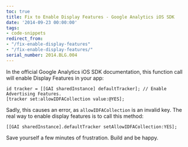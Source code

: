 ```yaml
---
toc: true
title: Fix to Enable Display Features - Google Analytics iOS SDK
date: '2014-09-23 00:00:00'
tags:
- code-snippets
redirect_from:
- "/fix-enable-display-features"
- "/fix-enable-display-features/"
serial_number: 2014.BLG.004
---
```

In the official Google Analytics iOS SDK documentation, this function call will enable Display Features in your app:

```obj-c
id tracker = [[GAI sharedInstance] defaultTracker]; // Enable Advertising Features. 
[tracker set:allowIDFACollection value:@YES]; 
```

Sadly, this causes an error, as `allowIDFACollection` is an invalid key. The real way to enable display features is to call this method:

```obj-c
[[GAI sharedInstance].defaultTracker setAllowIDFACollection:YES]; 
```

Save yourself a few minutes of frustration. Build and be happy.

